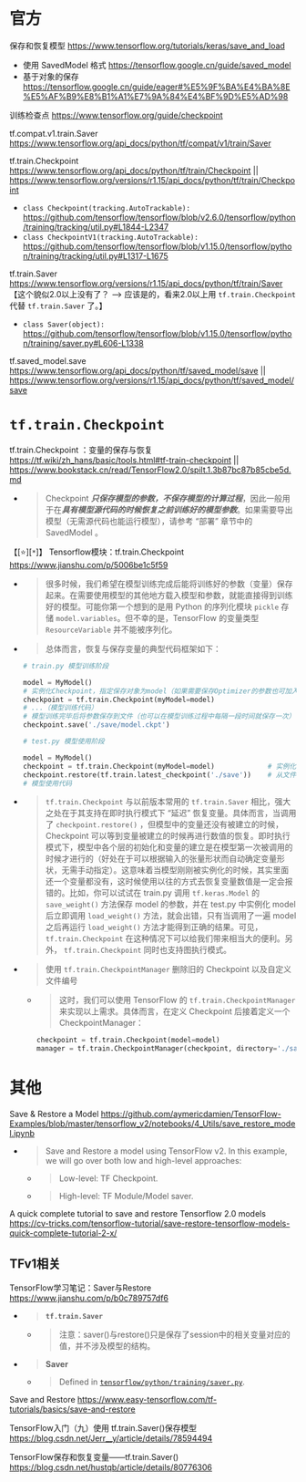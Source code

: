 
# 官方

保存和恢复模型 https://www.tensorflow.org/tutorials/keras/save_and_load
- 使用 SavedModel 格式 https://tensorflow.google.cn/guide/saved_model
- 基于对象的保存 https://tensorflow.google.cn/guide/eager#%E5%9F%BA%E4%BA%8E%E5%AF%B9%E8%B1%A1%E7%9A%84%E4%BF%9D%E5%AD%98

训练检查点 https://www.tensorflow.org/guide/checkpoint

tf.compat.v1.train.Saver https://www.tensorflow.org/api_docs/python/tf/compat/v1/train/Saver

tf.train.Checkpoint https://www.tensorflow.org/api_docs/python/tf/train/Checkpoint || https://www.tensorflow.org/versions/r1.15/api_docs/python/tf/train/Checkpoint
- `class Checkpoint(tracking.AutoTrackable):` https://github.com/tensorflow/tensorflow/blob/v2.6.0/tensorflow/python/training/tracking/util.py#L1844-L2347
- `class CheckpointV1(tracking.AutoTrackable):` https://github.com/tensorflow/tensorflow/blob/v1.15.0/tensorflow/python/training/tracking/util.py#L1317-L1675

tf.train.Saver https://www.tensorflow.org/versions/r1.15/api_docs/python/tf/train/Saver 【这个貌似2.0以上没有了？ --> 应该是的，看来2.0以上用 `tf.train.Checkpoint` 代替 `tf.train.Saver` 了。】
- `class Saver(object):` https://github.com/tensorflow/tensorflow/blob/v1.15.0/tensorflow/python/training/saver.py#L606-L1338

tf.saved_model.save https://www.tensorflow.org/api_docs/python/tf/saved_model/save || https://www.tensorflow.org/versions/r1.15/api_docs/python/tf/saved_model/save

# `tf.train.Checkpoint`

tf.train.Checkpoint ：变量的保存与恢复 https://tf.wiki/zh_hans/basic/tools.html#tf-train-checkpoint || https://www.bookstack.cn/read/TensorFlow2.0/spilt.1.3b87bc87b85cbe5d.md
- > Checkpoint ***只保存模型的参数，不保存模型的计算过程***，因此一般用于在***具有模型源代码的时候恢复之前训练好的模型参数***。如果需要导出模型（无需源代码也能运行模型），请参考 “部署” 章节中的 SavedModel 。

【[:star:][`*`]】 Tensorflow模块：tf.train.Checkpoint https://www.jianshu.com/p/5006be1c5f59
- > 很多时候，我们希望在模型训练完成后能将训练好的参数（变量）保存起来。在需要使用模型的其他地方载入模型和参数，就能直接得到训练好的模型。可能你第一个想到的是用 Python 的序列化模块 `pickle` 存储 `model.variables`。但不幸的是，TensorFlow 的变量类型 `ResourceVariable` 并不能被序列化。
- > 总体而言，恢复与保存变量的典型代码框架如下：
  ```py
  # train.py 模型训练阶段
  
  model = MyModel()
  # 实例化Checkpoint，指定保存对象为model（如果需要保存Optimizer的参数也可加入）
  checkpoint = tf.train.Checkpoint(myModel=model)
  # ...（模型训练代码）
  # 模型训练完毕后将参数保存到文件（也可以在模型训练过程中每隔一段时间就保存一次）
  checkpoint.save('./save/model.ckpt')
  ```
  ```py
  # test.py 模型使用阶段
  
  model = MyModel()
  checkpoint = tf.train.Checkpoint(myModel=model)             # 实例化Checkpoint，指定恢复对象为model
  checkpoint.restore(tf.train.latest_checkpoint('./save'))    # 从文件恢复模型参数
  # 模型使用代码
  ```
- > `tf.train.Checkpoint` 与以前版本常用的 `tf.train.Saver` 相比，强大之处在于其支持在即时执行模式下 “延迟” 恢复变量。具体而言，当调用了 `checkpoint.restore()` ，但模型中的变量还没有被建立的时候，Checkpoint 可以等到变量被建立的时候再进行数值的恢复。即时执行模式下，模型中各个层的初始化和变量的建立是在模型第一次被调用的时候才进行的（好处在于可以根据输入的张量形状而自动确定变量形状，无需手动指定）。这意味着当模型刚刚被实例化的时候，其实里面还一个变量都没有，这时候使用以往的方式去恢复变量数值是一定会报错的。比如，你可以试试在 train.py 调用 `tf.keras.Model` 的 `save_weight()` 方法保存 model 的参数，并在 test.py 中实例化 model 后立即调用 `load_weight()` 方法，就会出错，只有当调用了一遍 model 之后再运行 `load_weight()` 方法才能得到正确的结果。可见， `tf.train.Checkpoint` 在这种情况下可以给我们带来相当大的便利。另外， `tf.train.Checkpoint` 同时也支持图执行模式。
- > 使用 `tf.train.CheckpointManager` 删除旧的 Checkpoint 以及自定义文件编号
  * > 这时，我们可以使用 TensorFlow 的 `tf.train.CheckpointManager` 来实现以上需求。具体而言，在定义 Checkpoint 后接着定义一个 CheckpointManager：
    ```py
    checkpoint = tf.train.Checkpoint(model=model)
    manager = tf.train.CheckpointManager(checkpoint, directory='./save', checkpoint_name='model.ckpt', max_to_keep=k)
    ```

# 其他

Save & Restore a Model https://github.com/aymericdamien/TensorFlow-Examples/blob/master/tensorflow_v2/notebooks/4_Utils/save_restore_model.ipynb
- > Save and Restore a model using TensorFlow v2. In this example, we will go over both low and high-level approaches:
  * > Low-level: TF Checkpoint.
  * > High-level: TF Module/Model saver.

A quick complete tutorial to save and restore Tensorflow 2.0 models https://cv-tricks.com/tensorflow-tutorial/save-restore-tensorflow-models-quick-complete-tutorial-2-x/

## TFv1相关

TensorFlow学习笔记：Saver与Restore https://www.jianshu.com/p/b0c789757df6
- > **`tf.train.Saver`**
  * > 注意：saver()与restore()只是保存了session中的相关变量对应的值，并不涉及模型的结构。
- > **Saver**
  * > Defined in [`tensorflow/python/training/saver.py`](https://github.com/tensorflow/tensorflow/blob/r1.3/tensorflow/python/training/saver.py).

Save and Restore https://www.easy-tensorflow.com/tf-tutorials/basics/save-and-restore

TensorFlow入门（九）使用 tf.train.Saver()保存模型 https://blog.csdn.net/Jerr__y/article/details/78594494

TensorFlow保存和恢复变量——tf.train.Saver() https://blog.csdn.net/hustqb/article/details/80776306
